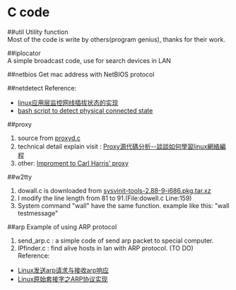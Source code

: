 C code
=

##util
Utility function  
Most of the code is write by others(program genius), thanks for their work.

##iplocator  
A simple broadcast code, use for search devices in LAN

##netbios
Get mac address with NetBIOS protocol

##netdetect
Reference: 
+ [linux应用层监控网线插拔状态的实现](http://www.cnblogs.com/sunzl1987/archive/2012/05/24/2516635.html)
+ [bash script to detect physical connected state](http://stackoverflow.com/questions/808560/how-to-detect-the-physical-connected-state-of-a-network-cable-connector)

##proxy
1. source from [proxyd.c](https://github.com/webee/libscripts/blob/master/src/proxyd.c)  
2. technical detail explain visit : [Proxy源代碼分析--談談如何學習linux網絡編程](http://fanqiang.chinaunix.net/a4/b7/20010810/1200001101_b.html)  
3. other: [Improment to Carl Harris’ proxy](http://dev.poetpalace.org/?p=440)  

##w2tty
1. dowall.c is downloaded from [sysvinit-tools-2.88-9-i686.pkg.tar.xz](http://ftp.slackware.com/pub/archlinux/core/os/i686/sysvinit-tools-2.88-9-i686.pkg.tar.xz)
2. I modify the line length from 81 to 91.(File:dowell.c Line:159)
3. System command "wall" have the same function.
   example like this:  "wall testmessage" 

##arp
Example of using ARP protocol  
1. send_arp.c : a simple code of send arp packet to special computer.  
2. IPfinder.c : find alive hosts in lan with ARP protocol. (TO DO)  
Reference:  
+ [Linux发送arp请求与接收arp响应](http://blog.csdn.net/steve505/article/details/5111289)
+ [Linux原始套接字之ARP协议实现](http://blog.csdn.net/chenjin_zhong/article/details/7272156)
